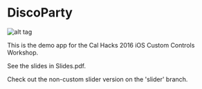 # DiscoParty
![alt tag](http://i.imgur.com/6Y0oDzem.jpg)

This is the demo app for the Cal Hacks 2016 iOS Custom Controls Workshop.

See the slides in Slides.pdf.

Check out the non-custom slider version on the 'slider' branch.
